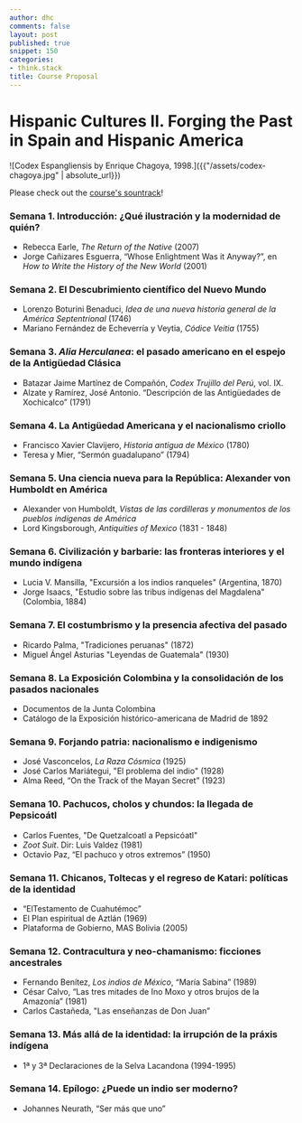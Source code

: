 ```yaml
---
author: dhc
comments: false
layout: post
published: true
snippet: 150
categories:
- think.stack
title: Course Proposal 
---
```


# Hispanic Cultures II. Forging the Past in Spain and Hispanic America

![Codex Espangliensis by Enrique Chagoya, 1998.]({{"/assets/codex-chagoya.jpg" | absolute_url}})

Please check out the [course's sountrack](https://open.spotify.com/user/davidcolmenares/playlist/58IetuUulxWBfrjs0UFrwL?si=aBv3LLNZS2qHbL_6TOXRmw)!

### Semana 1. Introducción: ¿Qué ilustración y la modernidad de quién?

- Rebecca Earle, *The Return of the Native* (2007)
- Jorge Cañizares Esguerra, “Whose Enlightment Was it Anyway?”, en *How to Write the History of the New World* (2001) 

### Semana 2. El Descubrimiento científico del Nuevo Mundo

- Lorenzo Boturini Benaduci, *Idea de una nueva historia general de la América Septentrional* (1746)
- Mariano Fernández de Echeverría y Veytia, *Códice Veitia* (1755)
    
### Semana 3. *Alia Herculanea*: el pasado americano en el espejo de la Antigüedad Clásica
- Batazar Jaime Martínez de Compañón, *Codex Trujillo del Perú*, vol. IX.  
- Alzate y Ramírez, José Antonio. “Descripción de las Antigüedades de Xochicalco” (1791)
    
### Semana 4. La Antigüedad Americana y el nacionalismo criollo
- Francisco Xavier Clavijero, *Historia antigua de México* (1780)
- Teresa y Mier, “Sermón guadalupano” (1794)
    
### Semana 5. Una ciencia nueva para la República: Alexander von Humboldt en América
-  Alexander von Humboldt, *Vistas de las cordilleras y monumentos de los pueblos indígenas de América*
-  Lord Kingsborough, *Antiquities of Mexico* (1831 - 1848)

### Semana 6. Civilización y barbarie: las fronteras interiores y el mundo indígena
- Lucia V. Mansilla, "Excursión a los indios ranqueles" (Argentina, 1870)
- Jorge Isaacs, "Estudio sobre las tribus indígenas del Magdalena" (Colombia, 1884)

### Semana 7. El costumbrismo y la presencia afectiva del pasado
- Ricardo Palma, "Tradiciones peruanas" (1872) 
- Miguel Ángel Asturias "Leyendas de Guatemala" (1930)

### Semana 8. La Exposición Colombina y la consolidación de los pasados nacionales
- Documentos de la Junta Colombina
- Catálogo de la Exposición histórico-americana de Madrid de 1892

### Semana 9. Forjando patria: nacionalismo e indigenismo 
- José Vasconcelos, *La Raza Cósmica* (1925)
- José Carlos Mariátegui, "El problema del indio" (1928)
- Alma Reed, “On the Track of the Mayan Secret” (1923)

### Semana 10. Pachucos, cholos y chundos: la llegada de Pepsicoátl
- Carlos Fuentes, "De Quetzalcoatl a Pepsicóatl"
- *Zoot Suit*. Dir: Luis Valdez (1981)
- Octavio Paz, “El pachuco y otros extremos” (1950)

### Semana 11. Chicanos, Toltecas y el regreso de Katari: políticas de la identidad   
- “ElTestamento de Cuahutémoc” 
- El Plan espiritual de Aztlán (1969)
- Plataforma de Gobierno, MAS Bolivia (2005)

### Semana 12. Contracultura y neo-chamanismo: ficciones ancestrales
- Fernando Benítez, *Los indios de México*, “María Sabina” (1989)
- César Calvo, “Las tres mitades de Ino Moxo y otros brujos de la Amazonía” (1981)
- Carlos Castañeda, "Las enseñanzas de Don Juan”

### Semana 13. Más allá de la identidad: la irrupción de la práxis indígena
- 1ª y 3ª Declaraciones de la Selva Lacandona (1994-1995)

### Semana 14. Epílogo: ¿Puede un indio ser moderno?
- Johannes Neurath, “Ser más que uno”
